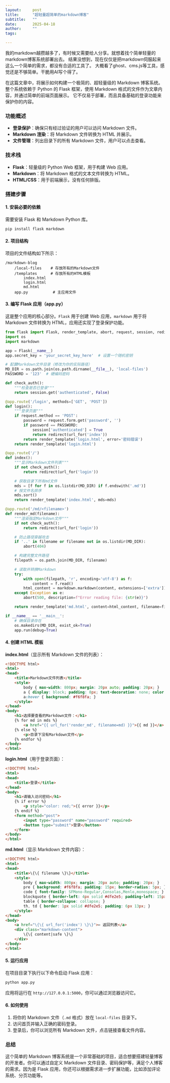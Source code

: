```yaml
---
layout:     post
title:      "超轻量超简单的markdown博客"
subtitle:   ""
date:       2025-04-18
author:     ""
tags:

---
```



我的markdown越攒越多了，有时候又需要给人分享。就想着找个简单轻量的markdown博客系统部署出去。
结果没想到，现在仅仅是把markdown伺服起来这么一个简单的需求，都没有合适的工具了。
大概看了ghost、cms.js等工具，感觉还是不够简单。干脆用AI写个得了。

在这篇文章中，将展示如何构建一个极简的、超轻量级的 Markdown 博客系统。整个系统依赖于 Python 的 Flask 框架，使用 Markdown 格式的文件作为文章内容，并通过简单的前端页面展示。
它不仅易于部署，而且具备基础的登录功能来保护你的内容。

### **功能概述**

- **登录保护**：确保只有经过验证的用户可以访问 Markdown 文件。
- **Markdown 渲染**：将 Markdown 文件转换为 HTML 并展示。
- **文件管理**：列出目录下的所有 Markdown 文件，用户可以点击查看。

### **技术栈**

- **Flask**：轻量级的 Python Web 框架，用于构建 Web 应用。
- **Markdown**：将 Markdown 格式的文本文件转换为 HTML。
- **HTML/CSS**：用于前端展示，没有任何排版。

### **搭建步骤**

#### 1. **安装必要的依赖**

需要安装 Flask 和 Markdown Python 库。

```bash
pip install flask markdown
```

#### 2. **项目结构**

项目的文件结构如下所示：

```
/markdown-blog
    /local-files    # 存放所有的Markdown文件
    /templates      # 存放所有的HTML模板
        index.html
        login.html
        md.html
    app.py           # 主应用文件
```

#### 3. **编写 Flask 应用（app.py）**

这是整个应用的核心部分。`Flask` 用于创建 Web 应用，`markdown` 用于将 Markdown 文件转换为 HTML，应用还实现了登录保护功能。

```python
from flask import Flask, render_template, abort, request, session, redirect, url_for
import os
import markdown

app = Flask(__name__)
app.secret_key = 'your_secret_key_here'  # 设置一个随机密钥

# 配置Markdown文件目录（修改为你的实际路径）
MD_DIR = os.path.join(os.path.dirname(__file__), 'local-files')
PASSWORD = '123'  # 硬编码密码

def check_auth():
    """检查是否已登录"""
    return session.get('authenticated', False)

@app.route('/login', methods=['GET', 'POST'])
def login():
    """登录页面"""
    if request.method == 'POST':
        password = request.form.get('password', '')
        if password == PASSWORD:
            session['authenticated'] = True
            return redirect(url_for('index'))
        return render_template('login.html', error='密码错误')
    return render_template('login.html')

@app.route('/')
def index():
    """显示Markdown文件列表"""
    if not check_auth():
        return redirect(url_for('login'))

    # 获取目录下所有md文件
    mds = [f for f in os.listdir(MD_DIR) if f.endswith('.md')]
    # 按文件名排序
    mds.sort()
    return render_template('index.html', mds=mds)

@app.route('/md/<filename>')
def render_md(filename):
    """渲染指定Markdown文件"""
    if not check_auth():
        return redirect(url_for('login'))

    # 防止路径穿越攻击
    if '..' in filename or filename not in os.listdir(MD_DIR):
        abort(404)

    # 构建完整文件路径
    filepath = os.path.join(MD_DIR, filename)

    # 读取并转换Markdown
    try:
        with open(filepath, 'r', encoding='utf-8') as f:
            content = f.read()
        html_content = markdown.markdown(content, extensions=['extra'])
    except Exception as e:
        abort(500, description=f"Error reading file: {str(e)}")

    return render_template('md.html', content=html_content, filename=filename)

if __name__ == '__main__':
    # 确保目录存在
    os.makedirs(MD_DIR, exist_ok=True)
    app.run(debug=True)
```

#### 4. **创建 HTML 模板**

**index.html**（显示所有 Markdown 文件的列表）：
```html
<!DOCTYPE html>
<html>
<head>
    <title>Markdown文件列表</title>
    <style>
        body { max-width: 800px; margin: 20px auto; padding: 20px; }
        a { display: block; padding: 8px; text-decoration: none; color: #0366d6; }
        a:hover { background: #f6f8fa; }
    </style>
</head>
<body>
    <h1>选择要查看的Markdown文件：</h1>
    {% for md in mds %}
        <a href="{{ url_for('render_md', filename=md) }}">{{ md }}</a>
    {% else %}
        <p>目录下没有Markdown文件</p>
    {% endfor %}
</body>
</html>
```

**login.html**（用于登录页面）：
```html
<!DOCTYPE html>
<html>
<head>
    <title>登录</title>
</head>
<body>
    <h1>请输入访问密码</h1>
    {% if error %}
        <p style="color: red;">{{ error }}</p>
    {% endif %}
    <form method="post">
        <input type="password" name="password" required>
        <button type="submit">登录</button>
    </form>
</body>
</html>
```

**md.html**（显示 Markdown 文件内容）：

```html
<!DOCTYPE html>
<html>
<head>
    <title>\{\{ filename \}\}</title>
    <style>
        body { max-width: 800px; margin: 20px auto; padding: 20px; }
        pre { background: #f6f8fa; padding: 15px; border-radius: 5px; }
        code { font-family: SFMono-Regular,Consolas,Menlo,monospace; }
        blockquote { border-left: 4px solid #dfe2e5; padding-left: 15px; color: #6a737d; }
        table { border-collapse: collapse; }
        th, td { border: 1px solid #dfe2e5; padding: 6px 13px; }
    </style>
</head>
<body>
    <a href="\{\{ url_for('index') \}\}">← 返回列表</a>
    <div class="markdown-content">
        \{\{ content|safe \}\}
    </div>
</body>
</html>
```

#### 5. **运行应用**

在项目目录下执行以下命令启动 Flask 应用：

```bash
python app.py
```

应用将运行在 `http://127.0.0.1:5000`，你可以通过浏览器访问它。

#### 6. **如何使用**

1. 将你的 Markdown 文件（`.md` 格式）放在 `local-files` 目录下。
2. 访问首页并输入正确的密码登录。
3. 登录后，你可以浏览所有 Markdown 文件，点击链接查看文件内容。

### **总结**
这个简单的 Markdown 博客系统是一个非常基础的项目，适合想要搭建轻量博客的开发者。你可以通过自定义 Markdown 文件目录、密码保护等，满足个人博客的需求。因为是 Flask 应用，你还可以根据需求进一步扩展功能，比如添加评论系统、分页功能等。
